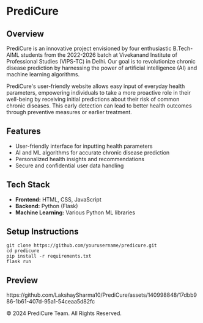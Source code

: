 <h1>PrediCure</h1>
        
    
<h2>Overview</h2>
            <p>PrediCure is an innovative project envisioned by four enthusiastic B.Tech-AIML students from the 2022-2026 batch at Vivekanand Institute of Professional Studies (VIPS-TC) in Delhi. Our goal is to revolutionize chronic disease prediction by harnessing the power of artificial intelligence (AI) and machine learning algorithms.</p>
            <p>PrediCure's user-friendly website allows easy input of everyday health parameters, empowering individuals to take a more proactive role in their well-being by receiving initial predictions about their risk of common chronic diseases. This early detection can lead to better health outcomes through preventive measures or earlier treatment.</p>

 <h2>Features</h2>
            <ul>
                <li>User-friendly interface for inputting health parameters</li>
                <li>AI and ML algorithms for accurate chronic disease prediction</li>
                <li>Personalized health insights and recommendations</li>
                <li>Secure and confidential user data handling</li>
            </ul>

  <h2>Tech Stack</h2>
            <ul>
                <li><strong>Frontend:</strong> HTML, CSS, JavaScript</li>
                <li><strong>Backend:</strong> Python (Flask)</li>
                <li><strong>Machine Learning:</strong> Various Python ML libraries</li>
            </ul>

   <h2>Setup Instructions</h2>
            <pre><code>git clone https://github.com/yourusername/predicure.git
cd predicure
pip install -r requirements.txt
flask run</code></pre>

  <h2>Preview </h2>
  https://github.com/LakshaySharma10/PrediCure/assets/140998848/17dbb986-1b61-407d-95a1-54ceaa5d82fc


<p>&copy; 2024 PrediCure Team. All Rights Reserved.</p>
    </div>



